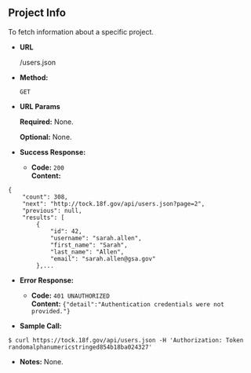 **Project Info**
----
To fetch information about a specific project.

* **URL**

  /users.json

* **Method:**

  `GET`
  
*  **URL Params**

   **Required:**
   None.
   
   **Optional:**
   None.

* **Success Response:**

  * **Code:** `200` <br />
    **Content:** 
```
{
    "count": 308,
    "next": "http://tock.18f.gov/api/users.json?page=2",
    "previous": null,
    "results": [
        {
            "id": 42,
            "username": "sarah.allen",
            "first_name": "Sarah",
            "last_name": "Allen",
            "email": "sarah.allen@gsa.gov"
        },...
```
 
* **Error Response:**

  * **Code:** `401 UNAUTHORIZED` <br />
    **Content:** `{"detail":"Authentication credentials were not provided."}`

* **Sample Call:**

```
$ curl https://tock.18f.gov/api/users.json -H 'Authorization: Token randomalphanumericstringed854b18ba024327'
```

* **Notes:** None.
 
